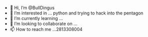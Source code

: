 - 👋 Hi, I’m @BullDingus
- 👀 I’m interested in ... python and trying to hack into the pentagon
- 🌱 I’m currently learning ...
- 💞️ I’m looking to collaborate on ...
- 📫 How to reach me ...2813308004

<!---
BullDingus/BullDingus is a ✨ special ✨ repository because its `README.md` (this file) appears on your GitHub profile.
You can click the Preview link to take a look at your changes.
--->
